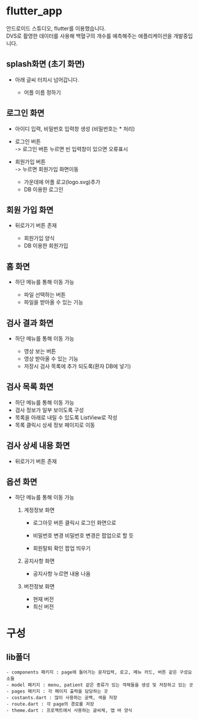 # flutter_app

안드로이드 스튜디오, flutter를 이용했습니다.    
DVS로 촬영한 데이터를 사용해 백혈구의 개수를 예측해주는 애플리케이션을 개발중입니다.    
 
## splash화면 (초기 화면)
- 아래 글씨 터치시 넘어갑니다.
    
    * 어플 이름 정하기

## 로그인 화면
- 아이디 입력, 비밀번호 입력창 생성 (비밀번호는 * 처리)
- 로그인 버튼    
    -> 로그인 버튼 누르면 빈 입력창이 있으면 오류표시
- 회원가입 버튼    
    -> 누르면 회원가입 화면이동
    
    * 가운데에 어플 로고(logo.svg)추가
    * DB 이용한 로그인

## 회원 가입 화면
- 뒤로가기 버튼 존재

    * 회원가입 양식
    * DB 이용한 회원가입

## 홈 화면
- 하단 메뉴를 통해 이동 가능

    * 파일 선택하는 버튼
    * 파일을 받아올 수 있는 기능

## 검사 결과 화면
- 하단 메뉴를 통해 이동 가능
  
    * 영상 보는 버튼
    * 영상 받아올 수 있는 기능
    * 저장시 검사 목록에 추가 되도록(환자 DB에 넣기)

## 검사 목록 화면
- 하단 메뉴를 통해 이동 가능
- 검사 정보가 일부 보이도록 구성
- 목록을 아래로 내릴 수 있도록 ListView로 작성
- 목록 클릭시 상세 정보 페이지로 이동

## 검사 상세 내용 화면
- 뒤로가기 버튼 존재

## 옵션 화면
 - 하단 메뉴를 통해 이동 가능

    1. 계정정보 화면
        - 로그아웃
          버튼 클릭시 로그인 화면으로
          
        - 비밀번호 변경
          비밀번호 변경은 팝업으로 할 듯
          
        - 회원탈퇴
          확인 팝업 띄우기

    2. 공지사항 화면
        - 공지사항 누르면 내용 나옴

    3. 버전정보 화면
        - 현재 버전
        - 최신 버전


# 구성
## lib폴더
    - components 패키지 : page에 들어가는 문자입력, 로고, 메뉴 카드, 버튼 같은 구성요소들
    - model 패키지 : menu, patient 같은 종류가 있는 객체들을 생성 및 저장하고 있는 곳
    - pages 패키지 : 각 페이지 출력을 담당하는 곳
    - costants.dart : 많이 사용하는 공백, 색을 저장
    - route.dart : 각 page의 경로를 저장
    - theme.dart : 프로젝트에서 사용하는 글씨체, 앱 바 양식 
